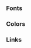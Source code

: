<!-- # web-dev-pythagorean-calculator
Design Resources for Pythagorean Theorem Web Dev Assignment

<h2>Screen Shot</h2>
<img src="images/pythagorean-calculator-screenshot.png">

<h2>Style Notes</h2>

<h3>Page Layout</h3> -->
<!-- <p>Use a centered-fixed-width layout: page-content-width=600px (75px padding on either side)</p> -->
<!-- <p>Calculator box has a top and bottom padding of 10px and left and right padding of 50px</p> -->

<h3>Fonts</h3>
<ul>
  <!-- <li>base font is 'Open Sans' (from Google Fonts)</li> -->
  <!-- <li>All headings are 'Maven Pro' (from Google Fonts)</li> -->
  <!-- <li>Paragraphs have a letter-spacing of 0.3px</li> -->
  <!-- <li>Little calculate span box is small-caps and bold</li> -->
  <!-- <li>Big Calculate button is 18px and small-caps</li> -->
  <!-- <li>Result Question Marks are bold</li> -->
</ul>

<h3>Colors</h3>
<ul>
  <!-- <li>Page background color is maroon</li> -->
  <!-- <li>Pythagorean Calculator box background-color is rgb(235, 235, 235) and a grey border</li> -->
  <!-- <li>Main Heading (h1) is #808000</li> -->
  <!-- <li>Sub Headings (h2, h3) are maroon</li> -->
  <!-- <li>Big Calculate Button background color is #808000</li> -->
  <!-- <li>Result Question Marks are maroon</li> -->
</ul>

<h3>Links</h3>
<ul>
  <!-- <li>Triangle Image: "http://www.etudes.ru/en/etudes/pythagorean-theorem/"</li> -->
</ul>
<!-- <p>When you click the image, open link in a new tab/window</p> -->
<!-- <p>Add a black border to image on hover</p> -->
  
  
